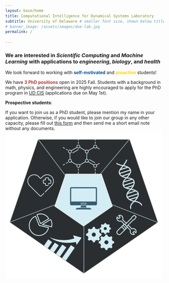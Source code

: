 ```yaml
---
layout: base/home
title: Computational Intelligence for Dynamical Systems Laboratory
subtitle: University of Delaware # smaller font size, shown below title+title2
# banner_image: /assets/images/doe-lab.jpg
permalink: /

---
```




### We are interested in *Scientific Computing* and *Machine Learning* with applications to *engineering*, *biology*, and *health*

We look forward to working with <span style="color: #00539F;">**self-motivated**</span> and <span style="color:#FFD200;">**proactive**</span> students!

We have <span style="color: #B53737;">**3 PhD positions**</span> open in 2025 Fall. Students with a background in math, physics, and engineering are highly encouraged to apply for the PhD program in <u>[UD CIS](https://www.cis.udel.edu/academics/graduate-programs/phd-in-computer-science/)</u> (applications due on May 1st).

**Prospective students**: 

If you want to join us as a PhD student, please mention my name in your application. Otherwise, if you would like to join our group in any other capacity, please fill out <u>[this form](https://docs.google.com/forms/d/1Fl9yJ6ZAW2gkUNipegfoZ5y_XlvjqkZk-AM2V4wodsc)</u> and then send me a short email note without any documents.
<img src="/assets/images/home_page_image.png" width="500" height=auto />


